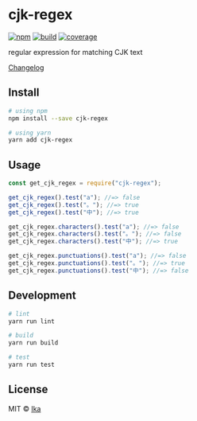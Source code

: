 # cjk-regex

[![npm](https://img.shields.io/npm/v/cjk-regex.svg)](https://www.npmjs.com/package/cjk-regex)
[![build](https://img.shields.io/travis/ikatyang/cjk-regex/master.svg)](https://travis-ci.org/ikatyang/cjk-regex/builds)
[![coverage](https://img.shields.io/codecov/c/github/ikatyang/cjk-regex/master.svg)](https://codecov.io/gh/ikatyang/cjk-regex)

regular expression for matching CJK text

[Changelog](https://github.com/ikatyang/cjk-regex/blob/master/CHANGELOG.md)

## Install

```sh
# using npm
npm install --save cjk-regex

# using yarn
yarn add cjk-regex
```

## Usage

```js
const get_cjk_regex = require("cjk-regex");

get_cjk_regex().test("a"); //=> false
get_cjk_regex().test("。"); //=> true
get_cjk_regex().test("中"); //=> true

get_cjk_regex.characters().test("a"); //=> false
get_cjk_regex.characters().test("。"); //=> false
get_cjk_regex.characters().test("中"); //=> true

get_cjk_regex.punctuations().test("a"); //=> false
get_cjk_regex.punctuations().test("。"); //=> true
get_cjk_regex.punctuations().test("中"); //=> false
```

## Development

```sh
# lint
yarn run lint

# build
yarn run build

# test
yarn run test
```

## License

MIT © [Ika](https://github.com/ikatyang)
